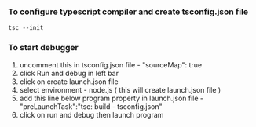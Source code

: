 

### To configure typescript compiler and create tsconfig.json file

```
tsc --init
```

### To start debugger

1) uncomment this in tsconfig.json file - "sourceMap": true
2) click Run and debug in left bar
3) click on create launch.json file
4) select environment - node.js ( this will create launch.json file )
5) add this line below program property in launch.json file - "preLaunchTask":"tsc: build - tsconfig.json"
6) click on run and debug then launch program
